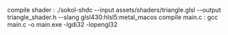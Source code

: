 compile shader : ./sokol-shdc --input assets/shaders/triangle.glsl --output triangle_shader.h --slang glsl430:hlsl5:metal_macos
compile main.c : gcc main.c -o main.exe -lgdi32 -lopengl32
 
